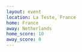 ```yaml
---
layout: event
location: La Teste, France
home: France
away: Netherlands
home_score: 10
away_score: 0
---
```

